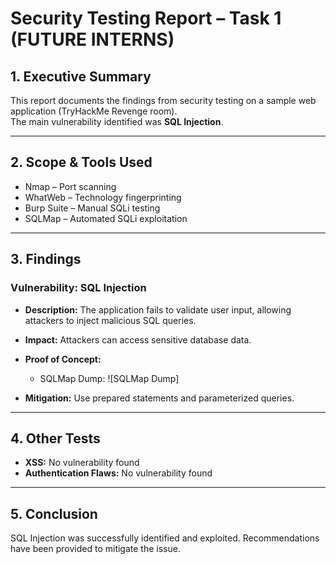 # Security Testing Report – Task 1 (FUTURE INTERNS)

## 1. Executive Summary
This report documents the findings from security testing on a sample web application (TryHackMe Revenge room).  
The main vulnerability identified was **SQL Injection**.

---

## 2. Scope & Tools Used
- Nmap – Port scanning
- WhatWeb – Technology fingerprinting
- Burp Suite – Manual SQLi testing
- SQLMap – Automated SQLi exploitation

---

## 3. Findings

### Vulnerability: SQL Injection
- **Description:** The application fails to validate user input, allowing attackers to inject malicious SQL queries.
- **Impact:** Attackers can access sensitive database data.
- **Proof of Concept:**
    
    - SQLMap Dump: ![SQLMap Dump]
- **Mitigation:** Use prepared statements and parameterized queries.

---

## 4. Other Tests
- **XSS:** No vulnerability found
- **Authentication Flaws:** No vulnerability found

---

## 5. Conclusion
SQL Injection was successfully identified and exploited. Recommendations have been provided to mitigate the issue.

